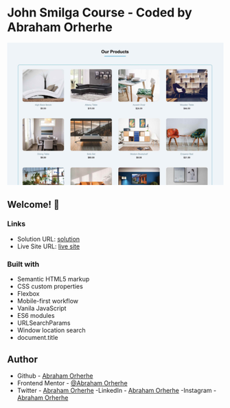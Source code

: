 # John Smilga Course - Coded by Abraham Orherhe

![Design preview for the Products Page coding challenge](./images/page-preview.jpg)

## Welcome! 👋

### Links

- Solution URL: [solution](https://github.com/aeorherhe/products.git)
- Live Site URL: [live site](https://aeorherhe-products-page.netlify.app/)

### Built with

- Semantic HTML5 markup
- CSS custom properties
- Flexbox
- Mobile-first workflow
- Vanila JavaScript
- ES6 modules
- URLSearchParams
- Window location search
- document.title

## Author

- Github - [Abraham Orherhe](https://github.com/aeorherhe)
- Frontend Mentor - [@Abraham Orherhe](https://www.frontendmentor.io/profile/aeorherhe)
- Twitter - [Abraham Orherhe](https://twitter.com/aeorherhe)
  -LinkedIn - [Abraham Orherhe](https://www.linkedin.com/in/aeorherhe/)
  -Instagram - [Abraham Orherhe](https://www.instagram.com/aeorherhe/)
